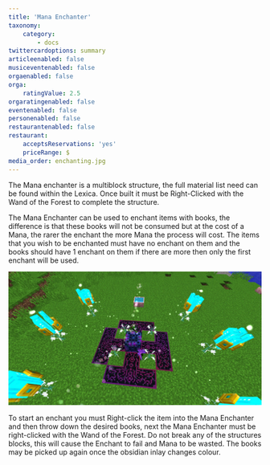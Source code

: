 ```yaml
---
title: 'Mana Enchanter'
taxonomy:
    category:
        - docs
twittercardoptions: summary
articleenabled: false
musiceventenabled: false
orgaenabled: false
orga:
    ratingValue: 2.5
orgaratingenabled: false
eventenabled: false
personenabled: false
restaurantenabled: false
restaurant:
    acceptsReservations: 'yes'
    priceRange: $
media_order: enchanting.jpg
---
```


The Mana enchanter is a multiblock structure, the full material list need can be found within the Lexica. Once built it must be Right-Clicked with the Wand of the Forest to complete the structure. 

The Mana Enchanter can be used to enchant items with books, the difference is that these books will not be consumed but at the cost of a Mana, the rarer the enchant the more Mana the process will cost. The items that you wish to be enchanted must have no enchant on them and the books should have 1 enchant on them if there are more then only the first enchant will be used.

![](enchanting.jpg)

To start an enchant you must Right-click the item into the Mana Enchanter and then throw down the desired books, next the Mana Enchanter must be right-clicked with the Wand of the Forest. Do not break any of the structures blocks, this will cause the Enchant to fail and Mana to be wasted.  The books may be picked up again once the obsidian inlay changes colour.